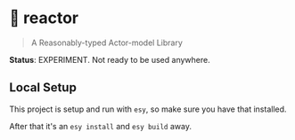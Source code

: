 # 🚀 reactor
> A Reasonably-typed Actor-model Library

**Status**: EXPERIMENT. Not ready to be used anywhere.

## Local Setup

This project is setup and run with `esy`, so make sure you have that installed.

After that it's an `esy install` and `esy build` away.
